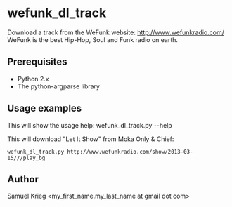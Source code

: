 wefunk_dl_track
===============

Download a track from the WeFunk website: http://www.wefunkradio.com/
WeFunk is the best Hip-Hop, Soul and Funk radio on earth.

Prerequisites
-------------

* Python 2.x
* The python-argparse library

Usage examples
--------------

This will show the usage help:
    wefunk_dl_track.py --help

This will download "Let It Show" from Moka Only & Chief:

    wefunk_dl_track.py http://www.wefunkradio.com/show/2013-03-15///play_bg


Author
------

Samuel Krieg <my_first_name.my_last_name at gmail dot com>
